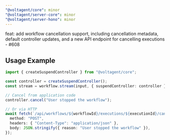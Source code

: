 ```yaml
---
"@voltagent/core": minor
"@voltagent/server-core": minor
"@voltagent/server-hono": minor
---
```


feat: add workflow cancellation support, including cancellation metadata, default controller updates, and a new API endpoint for cancelling executions - #608

## Usage Example

```ts
import { createSuspendController } from "@voltagent/core";

const controller = createSuspendController();
const stream = workflow.stream(input, { suspendController: controller });

// Cancel from application code
controller.cancel("User stopped the workflow");

// Or via HTTP
await fetch(`/api/workflows/${workflowId}/executions/${executionId}/cancel`, {
  method: "POST",
  headers: { "Content-Type": "application/json" },
  body: JSON.stringify({ reason: "User stopped the workflow" }),
});
```

